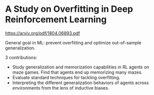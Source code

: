 # A Study on Overfitting in Deep Reinforcement Learning

https://arxiv.org/pdf/1804.06893.pdf

General goal in ML: prevent overfitting and optimize out-of-sample generalization.

3 contributions:
- Study generalization and memorization capabilities in RL agents on maze games. Find that agents end up memorizing many mazes.
- Evaluate standard techniques for tackling overfitting.
- Interpreting the different generalization behaviors of agents across environments from the lens of inductive biases.

